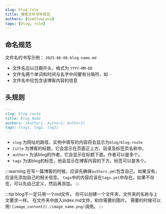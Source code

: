 ```yaml
---
slug: blug-rule
title: 博客文件书写规范
authors: [EveGlowLuna]
tags: [blog, rule]
---
```


<!-- truncate -->

## 命名规范

文件名的书写示例： `2025-06-08-blog-name.md`

- 文件名应以日期开头，格式为 `YYYY-MM-DD`
- 文件名两个单词和时间与名字中间要有分隔符，如 `-`
- 文件名中应包含该博客内容的信息

## 头规则

```md
---
slug: blog-route
title: Blog Name
authors: [Author1, Author2, Author3]
tags: [tag1, tag2, tag3]
---
```
- `slug` 为网址的路径，实例中填写的内容将会显示为`blog/blog-route`
- `title` 为博客的标题，它会显示在页面正上方、目录及标签页名称中。
- `authors` 为该blog的作者，它会显示在标题下面。作者可以是多个。
- `tags` 为该blog的标签，他会显示在博客内容的下方。标签可以是多个。

:::warning
在写一篇博客的时候，应该先确保`authors.yml`包含自己。如果没有，应该先添加自己的相关信息。
`tags`中的内容应该在`tags.yml`中存在。如果不存在，可以先自己定义，然后再添加。
:::

:::tip
blog不一定只用一个md文件。
你可以创建一个文件夹，文件夹的名称与上文要求一样。
在文件夹中放入index.md文件，和你需要的图片。
需要的时候可以用`![image_content](./image_name.png)`调用。
:::